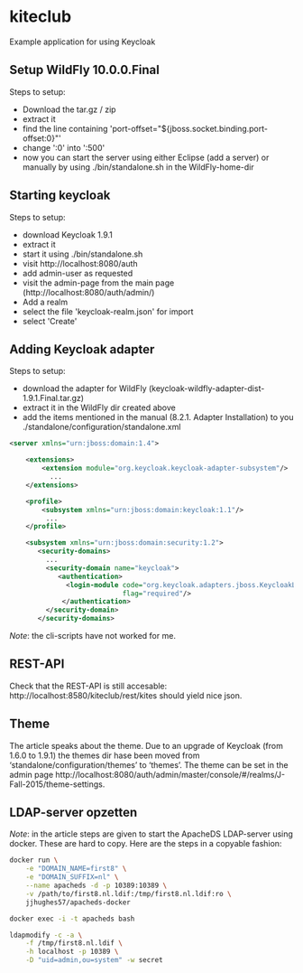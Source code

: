 # kiteclub
Example application for using Keycloak

## Setup WildFly 10.0.0.Final
Steps to setup:

* Download the tar.gz / zip
* extract it
* find the line containing 'port-offset="${jboss.socket.binding.port-offset:0}"'
* change ':0' into ':500'
* now you can start the server using either Eclipse (add a server) or manually by using ./bin/standalone.sh in the WildFly-home-dir

## Starting keycloak
Steps to setup:

* download Keycloak 1.9.1
* extract it
* start it using ./bin/standalone.sh
* visit http://localhost:8080/auth
* add admin-user as requested
* visit the admin-page from the main page (http://localhost:8080/auth/admin/)
* Add a realm
* select the file 'keycloak-realm.json' for import
* select 'Create'

## Adding Keycloak adapter
Steps to setup:

* download the adapter for WildFly (keycloak-wildfly-adapter-dist-1.9.1.Final.tar.gz)
* extract it in the WildFly dir created above
* add the items mentioned in the manual (8.2.1. Adapter Installation) to you ./standalone/configuration/standalone.xml

```xml
<server xmlns="urn:jboss:domain:1.4">

    <extensions>
        <extension module="org.keycloak.keycloak-adapter-subsystem"/>
          ...
    </extensions>

    <profile>
        <subsystem xmlns="urn:jboss:domain:keycloak:1.1"/>
         ...
    </profile>

    <subsystem xmlns="urn:jboss:domain:security:1.2">
       <security-domains>
         ...
         <security-domain name="keycloak">
            <authentication>
              <login-module code="org.keycloak.adapters.jboss.KeycloakLoginModule"
                            flag="required"/>
             </authentication>
         </security-domain>
       </security-domains>
```

*Note*: the cli-scripts have not worked for me.

## REST-API
Check that the REST-API is still accesable: http://localhost:8580/kiteclub/rest/kites should yield nice json.

## Theme
The article speaks about the theme. Due to an upgrade of Keycloak (from 1.6.0 to 1.9.1) the themes dir hase been moved from ‘standalone/configuration/themes’ to ‘themes’.
The theme can be set in the admin page http://localhost:8080/auth/admin/master/console/#/realms/J-Fall-2015/theme-settings.

## LDAP-server opzetten
*Note*: in the article steps are given to start the ApacheDS LDAP-server using docker. These are hard to copy. Here are the steps in a copyable fashion:

```bash
docker run \
    -e "DOMAIN_NAME=first8" \
    -e "DOMAIN_SUFFIX=nl" \
    --name apacheds -d -p 10389:10389 \
    -v /path/to/first8.nl.ldif:/tmp/first8.nl.ldif:ro \
    jjhughes57/apacheds-docker

docker exec -i -t apacheds bash

ldapmodify -c -a \
    -f /tmp/first8.nl.ldif \
    -h localhost -p 10389 \
    -D "uid=admin,ou=system" -w secret
```


